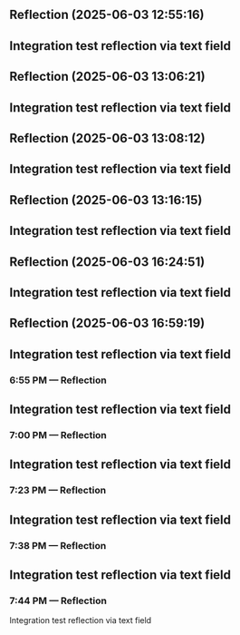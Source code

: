 

## Reflection (2025-06-03 12:55:16)

Integration test reflection via text field
---


## Reflection (2025-06-03 13:06:21)

Integration test reflection via text field
---


## Reflection (2025-06-03 13:08:12)

Integration test reflection via text field
---


## Reflection (2025-06-03 13:16:15)

Integration test reflection via text field
---


## Reflection (2025-06-03 16:24:51)

Integration test reflection via text field
---


## Reflection (2025-06-03 16:59:19)

Integration test reflection via text field
---


### 6:55 PM — Reflection

Integration test reflection via text field
---


### 7:00 PM — Reflection

Integration test reflection via text field
---


### 7:23 PM — Reflection

Integration test reflection via text field
---


### 7:38 PM — Reflection

Integration test reflection via text field
---


### 7:44 PM — Reflection

Integration test reflection via text field